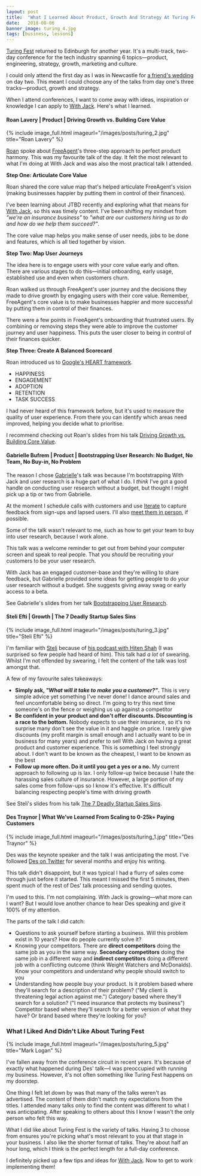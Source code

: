```yaml
---
layout: post
title:  "What I Learned About Product, Growth And Strategy At Turing Fest"
date:   2018-08-06
banner_image: turing_4.jpg
tags: [business, lessons]
---
```


<a href="https://www.turingfest.com/">Turing Fest</a> returned to Edinburgh for another year. It's a multi-track, two-day conference for the tech industry spanning 6 topics—product, engineering, strategy, growth, marketing and culture.

I could only attend the first day as I was in Newcastle for <a href="https://twitter.com/naomisusi/status/1025354449299099648">a friend's wedding</a> on day two. This meant I could choose any of the talks from day one's three tracks—product, growth and strategy.

When I attend conferences, I want to come away with ideas, inspiration or knowledge I can apply to <a href="https://withjack.co.uk">With Jack</a>. Here's what I learned.

<h4>Roan Lavery | Product | Driving Growth vs. Building Core Value</h4>

{% include image_full.html imageurl="/images/posts/turing_2.jpg" title="Roan Lavery" %}

<a href="https://twitter.com/roanlavery">Roan</a> spoke about <a href="https://www.freeagent.com/">FreeAgent</a>'s three-step approach to perfect product harmony. This was my favourite talk of the day. It felt the most relevant to what I'm doing at With Jack and was also the most practical talk I attended.

<strong>Step One: Articulate Core Value</strong>

Roan shared the core value map that's helped articulate FreeAgent's vision (making businesses happier by putting them in control of their finances).

I've been learning about JTBD recently and exploring what that means for <a href="https://withjack.co.uk">With Jack</a>, so this was timely content. I've been shifting my mindset from _"we're an insurance business"_ to _"what are our customers hiring us to do and how do we help them succeed?"_.

The core value map helps you make sense of user needs, jobs to be done and features, which is all tied together by vision.

<strong>Step Two: Map User Journeys</strong>

The idea here is to engage users with your core value early and often. There are various stages to do this—initial onboarding, early usage, established use and even when customers churn.

Roan walked us through FreeAgent's user journey and the decisions they made to drive growth by engaging users with their core value. Remember, FreeAgent's core value is to make businesses happier and more successful by putting them in control of their finances.

There were a few points in FreeAgent's onboarding that frustrated users. By combining or removing steps they were able to improve the customer journey and user happiness. This puts the user closer to being in control of their finances quicker.

<strong>Step Three: Create A Balanced Scorecard</strong>

Roan introduced us to <a href="https://www.dtelepathy.com/ux-metrics/">Google's HEART framework</a>.

* HAPPINESS
* ENGAGEMENT
* ADOPTION
* RETENTION
* TASK SUCCESS

I had never heard of this framework before, but it's used to measure the quality of user experience. From there you can identify which areas need improved, helping you decide what to prioritise.

I recommend checking out Roan's slides from his talk <a href="https://www.turingfest.com/2018/speakers/roan-lavery">Driving Growth vs. Building Core Value</a>.

<h4>Gabrielle Bufrem | Product | Bootstrapping User Research: No Budget, No Team, No Buy-in, No Problem</h4>

The reason I chose <a href="https://twitter.com/gbufremsays">Gabrielle</a>'s talk was because I'm bootstrapping With Jack and user research is a huge part of what I do. I _think_ I've got a good handle on conducting user research without a budget, but thought I might pick up a tip or two from Gabrielle.

At the moment I schedule calls with customers and use <a href="https://iteratehq.com">Iterate</a> to capture feedback from sign-ups and lapsed users. I'll also <a href="https://withjack.co.uk/interviews/">meet them in person</a>, if possible.

Some of the talk wasn't relevant to me, such as how to get your team to buy into user research, because I work alone.

This talk was a welcome reminder to get out from behind your computer screen and speak to real people. That you _should_ be recruiting your customers to be your user research.

With Jack has an engaged customer-base and they're willing to share feedback, but Gabrielle provided some ideas for getting people to do your user research without a budget. She suggests giving away swag or early access to a beta.

See Gabrielle's slides from her talk <a href="https://www.turingfest.com/2018/speakers/gabrielle-bufrem">Bootstrapping User Research</a>.

<h4>Steli Efti | Growth | The 7 Deadly Startup Sales Sins</h4>

{% include image_full.html imageurl="/images/posts/turing_3.jpg" title="Steli Efti" %}

I'm familiar with <a href="https://twitter.com/Steli">Steli</a> because of <a href="https://thestartupchat.com/">his podcast with Hiten Shah</a> (I was surprised so few people had heard of him). This talk had _a lot_ of swearing. Whilst I'm not offended by swearing, I felt the content of the talk was lost amongst that.

A few of my favourite sales takeaways:

* __Simply ask, _"What will it take to make you a customer?"_.__ This is very simple advice yet something I've never done! I dance around sales and feel uncomfortable being so direct. I'm going to try this next time someone's on the fence or weighing us up against a competitor
* __Be confident in your product and don't offer discounts. Discounting is a race to the bottom.__ Nobody expects to use their insurance, so it's no surprise many don't see the value in it and haggle on price. I rarely give discounts (my profit margin is small enough and I actually want to be in business for many years) and prefer to sell With Jack on having a great product and customer experience. This is something I feel strongly about. I don't want to be known as the cheapest, I want to be known as the best
* __Follow up more often. Do it until you get a yes or a no.__ My current approach to following up is lax. I only follow-up twice because I hate the harassing sales culture of insurance. However, a large portion of my sales come from follow-ups so I know it's effective. It's difficult balancing respecting people's time with driving growth

See Steli's slides from his talk <a href="https://www.turingfest.com/2018/speakers/steli-efti">The 7 Deadly Startup Sales Sins</a>.

<h4>Des Traynor | What We’ve Learned From Scaling to 0-25k+ Paying Customers</h4>

{% include image_full.html imageurl="/images/posts/turing_1.jpg" title="Des Traynor" %}

Des was the keynote speaker and the talk I was anticipating the most. I've followed <a href="https://twitter.com/destraynor">Des on Twitter</a> for several months and enjoy his writing.

This talk didn't disappoint, but it was typical I had a flurry of sales come through just before it started. This meant I missed the first 5 minutes, then spent much of the rest of Des' talk processing and sending quotes.

I'm used to this. I'm not complaining. With Jack is growing—what more can I want? But I would love another chance to hear Des speaking and give it 100% of my attention.

The parts of the talk I did catch:

* Questions to ask yourself before starting a business. Will this problem exist in 10 years? How do people currently solve it?
* Knowing your competitors. There are <strong>direct competitors</strong> doing the same job as you in the same way. <strong>Secondary competitors</strong> doing the same job in a different way and <strong>indirect competitors</strong> doing a different job with a conflicting outcome (think Weight Watchers and McDonalds). Know your competitors and understand why people should switch to you
* Understanding how people buy your product. Is it problem based where they'll search for a description of their problem? ("My client is threatening legal action against me.") Category based where they'll search for a solution? ("I need insurance that protects my business") Competitor based where they'll search for a better version of what they have? Or brand based where they're looking for you?

<h3>What I Liked And Didn't Like About Turing Fest</h3>

{% include image_full.html imageurl="/images/posts/turing_5.jpg" title="Mark Logan" %}

I've fallen away from the conference circuit in recent years. It's because of exactly what happened during Des' talk—I was preoccupied with running my business. However, it's not often something like Turing Fest happens on my doorstep.

One thing I felt let down by was that many of the talks weren't as advertised. The content of them didn't match my expectations from the titles. I attended many talks only to find the content was different to what I was anticipating. After speaking to others about this I know I wasn't the only person who felt this way.

What I did like about Turing Fest is the variety of talks. Having 3 to choose from ensures you're picking what's most relevant to you at that stage in your business. I also like the shorter format of talks. They're about half an hour long, which I think is the perfect length for a full-day conference.

I definitely picked up a few tips and ideas for <a href="https://withjack.co.uk">With Jack</a>. Now to get to work implementing them!